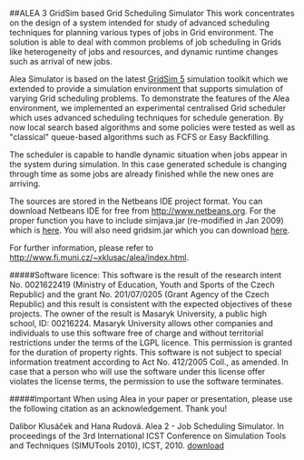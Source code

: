 ##ALEA 3 GridSim based Grid Scheduling Simulator
This work concentrates on the design of a system intended for study of advanced scheduling techniques for planning various types of jobs in Grid environment. The solution is able to deal with common problems of job scheduling in Grids like heterogeneity of jobs and resources, and dynamic runtime changes such as arrival of new jobs.

Alea Simulator is based on the latest [GridSim 5](http://www.cloudbus.org/gridsim/) simulation toolkit which we extended to provide a simulation environment that supports simulation of varying Grid scheduling problems. To demonstrate the features of the Alea environment, we implemented an experimental centralised Grid scheduler which uses advanced scheduling techniques for schedule generation. By now local search based algorithms and some policies were tested as well as "classical" queue-based algorithms such as FCFS or Easy Backfilling.

The scheduler is capable to handle dynamic situation when jobs appear in the system during simulation. In this case generated schedule is changing through time as some jobs are already finished while the new ones are arriving.

The sources are stored in the Netbeans IDE project format. You can download Netbeans IDE for free from http://www.netbeans.org.
For the proper function you have to include simjava.jar (re-modified in Jan 2009) which is [here](http://www.fi.muni.cz/~xklusac/alea/download/simjava.jar).
You will also need gridsim.jar which you can download [here](http://www.gridbus.org/gridsim/).

For further information, please refer to http://www.fi.muni.cz/~xklusac/alea/index.html.

#####Software licence:
This software is the result of the research intent No. 0021622419 (Ministry of Education, Youth and Sports of the Czech Republic) and the grant No. 201/07/0205 (Grant Agency of the Czech Republic) and this result is consistent with the expected objectives of these projects. The owner of the result is Masaryk University, a public high school, ID: 00216224. Masaryk University allows other companies and individuals to use this software free of charge and without territorial restrictions under the terms of the LGPL licence. 
This permission is granted for the duration of property rights. This software is not subject to special information treatment according to Act No. 412/2005 Coll., as amended. In case that a person who will use the software under this license offer violates the license terms, the permission to use the software terminates.

#####Important
When using Alea in your paper or presentation, please use the following citation as an acknowledgement. Thank you!

Dalibor Klusáček and Hana Rudová. Alea 2 - Job Scheduling Simulator. In proceedings of the 3rd International ICST Conference on Simulation Tools and Techniques (SIMUTools 2010), ICST, 2010.
[download](http://www.fi.muni.cz/~xklusac/pub/alea2.pdf)
